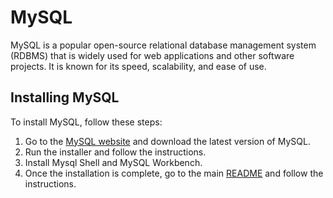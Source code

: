 # MySQL

MySQL is a popular open-source relational database management system (RDBMS) that is widely used for web applications and other software projects. It is known for its speed, scalability, and ease of use.

## Installing MySQL

To install MySQL, follow these steps:

1. Go to the [MySQL website](https://dev.mysql.com/downloads/installer/) and download the latest version of MySQL.
2. Run the installer and follow the instructions.
3. Install Mysql Shell and MySQL Workbench.
4. Once the installation is complete, go to the main [README](README.md) and follow the instructions.
